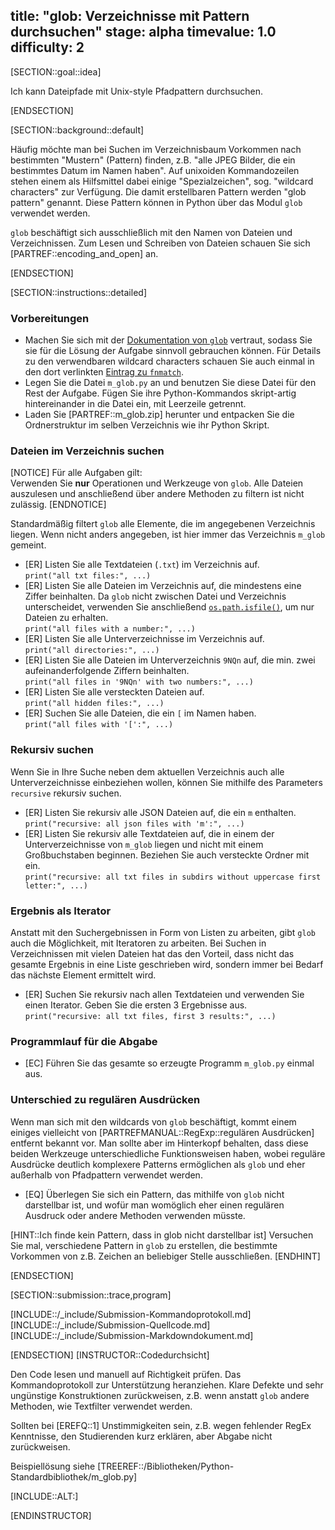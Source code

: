 title: "glob: Verzeichnisse mit Pattern durchsuchen"
stage: alpha
timevalue: 1.0
difficulty: 2
---

[SECTION::goal::idea]

Ich kann Dateipfade mit Unix-style Pfadpattern durchsuchen.

[ENDSECTION]

[SECTION::background::default]

Häufig möchte man bei Suchen im Verzeichnisbaum Vorkommen nach bestimmten "Mustern" (Pattern) 
finden, z.B. "alle JPEG Bilder, die ein bestimmtes Datum im Namen haben". 
Auf unixoiden Kommandozeilen stehen einem als Hilfsmittel dabei einige "Spezialzeichen", sog. 
"wildcard characters" zur Verfügung. 
Die damit erstellbaren Pattern werden "glob pattern" genannt. Diese Pattern können in Python 
über das Modul `glob` verwendet werden.

`glob` beschäftigt sich ausschließlich mit den Namen von Dateien und Verzeichnissen. Zum Lesen 
und Schreiben von Dateien schauen Sie sich [PARTREF::encoding_and_open] an.

[ENDSECTION]

[SECTION::instructions::detailed]

### Vorbereitungen

- Machen Sie sich mit der 
  [Dokumentation von `glob`](https://docs.python.org/3/library/glob.html) vertraut, sodass Sie 
  sie für die Lösung der Aufgabe sinnvoll gebrauchen können. 
  Für Details zu den verwendbaren wildcard characters schauen Sie auch einmal in den dort 
  verlinkten [Eintrag zu `fnmatch`](https://docs.python.org/3/library/fnmatch.html).
- Legen Sie die Datei `m_glob.py` an und benutzen Sie diese Datei für den Rest der 
  Aufgabe. 
  Fügen Sie ihre Python-Kommandos skript-artig hintereinander in die Datei ein, mit Leerzeile 
  getrennt.
- Laden Sie [PARTREF::m_glob.zip] herunter und entpacken Sie die Ordnerstruktur im selben 
  Verzeichnis wie ihr Python Skript.

### Dateien im Verzeichnis suchen

[NOTICE]
Für alle Aufgaben gilt:  
Verwenden Sie **nur** Operationen und Werkzeuge von `glob`. Alle Dateien auszulesen und 
anschließend über andere Methoden zu filtern ist nicht zulässig.
[ENDNOTICE]

Standardmäßig filtert `glob` alle Elemente, die im angegebenen Verzeichnis liegen. Wenn nicht 
anders angegeben, ist hier immer das Verzeichnis `m_glob` gemeint.

- [ER] Listen Sie alle Textdateien (`.txt`) im Verzeichnis auf.  
  `print("all txt files:", ...)`
- [ER] Listen Sie alle Dateien im Verzeichnis auf, die mindestens eine Ziffer beinhalten. 
  Da `glob` nicht zwischen Datei und Verzeichnis unterscheidet, verwenden Sie anschließend 
  [`os.path.isfile()`](https://docs.python.org/3/library/os.path.html#os.path.isfile), um nur 
  Dateien zu erhalten.  
  `print("all files with a number:", ...)`
- [ER] Listen Sie alle Unterverzeichnisse im Verzeichnis auf.  
  `print("all directories:", ...)`
- [ER] Listen Sie alle Dateien im Unterverzeichnis `9NQn` auf, die min. zwei aufeinanderfolgende 
  Ziffern beinhalten.  
  `print("all files in '9NQn' with two numbers:", ...)`
- [ER] Listen Sie alle versteckten Dateien auf.  
  `print("all hidden files:", ...)`
- [ER] Suchen Sie alle Dateien, die ein `[` im Namen haben.  
  `print("all files with '[':", ...)`

### Rekursiv suchen

Wenn Sie in Ihre Suche neben dem aktuellen Verzeichnis auch alle Unterverzeichnisse einbeziehen 
wollen, können Sie mithilfe des Parameters `recursive` rekursiv suchen.

- [ER] Listen Sie rekursiv alle JSON Dateien auf, die ein `m` enthalten.  
  `print("recursive: all json files with 'm':", ...)`
- [ER] Listen Sie rekursiv alle Textdateien auf, die in einem der Unterverzeichnisse von `m_glob` 
  liegen und nicht mit einem Großbuchstaben beginnen. 
  Beziehen Sie auch versteckte Ordner mit ein.  
  `print("recursive: all txt files in subdirs without uppercase first letter:", ...)`

### Ergebnis als Iterator

<!-- TODO_2_Wegner Referenz zu Iterator Aufgabe hinzufügen -->

Anstatt mit den Suchergebnissen in Form von Listen zu arbeiten, gibt `glob` auch die Möglichkeit,
mit Iteratoren zu arbeiten.
Bei Suchen in Verzeichnissen mit vielen Dateien hat das den Vorteil, dass nicht das gesamte 
Ergebnis in eine Liste geschrieben wird, sondern immer bei Bedarf das nächste Element ermittelt 
wird.

- [ER] Suchen Sie rekursiv nach allen Textdateien und verwenden Sie einen Iterator. Geben Sie 
  die ersten 3 Ergebnisse aus.  
  `print("recursive: all txt files, first 3 results:", ...)`

### Programmlauf für die Abgabe

- [EC] Führen Sie das gesamte so erzeugte Programm `m_glob.py` einmal aus.

### Unterschied zu regulären Ausdrücken

Wenn man sich mit den wildcards von `glob` beschäftigt, kommt einem einiges vielleicht von 
[PARTREFMANUAL::RegExp::regulären Ausdrücken] entfernt bekannt vor. 
Man sollte aber im Hinterkopf behalten, dass diese beiden Werkzeuge unterschiedliche 
Funktionsweisen haben, wobei reguläre Ausdrücke deutlich komplexere Patterns ermöglichen als 
`glob` und eher außerhalb von Pfadpattern verwendet werden.

- [EQ] Überlegen Sie sich ein Pattern, das mithilfe von `glob` nicht darstellbar ist, und wofür 
  man womöglich eher einen regulären Ausdruck oder andere Methoden verwenden müsste.

[HINT::Ich finde kein Pattern, dass in glob nicht darstellbar ist]
Versuchen Sie mal, verschiedene Pattern in `glob` zu erstellen, die bestimmte Vorkommen von z.B. 
Zeichen an beliebiger Stelle ausschließen.
[ENDHINT]

[ENDSECTION]

[SECTION::submission::trace,program]

[INCLUDE::/_include/Submission-Kommandoprotokoll.md]
[INCLUDE::/_include/Submission-Quellcode.md]
[INCLUDE::/_include/Submission-Markdowndokument.md]

[ENDSECTION]
[INSTRUCTOR::Codedurchsicht]

Den Code lesen und manuell auf Richtigkeit prüfen.
Das Kommandoprotokoll zur Unterstützung heranziehen.
Klare Defekte und sehr ungünstige Konstruktionen zurückweisen, z.B. wenn anstatt `glob` andere 
Methoden, wie Textfilter verwendet werden.

Sollten bei [EREFQ::1] Unstimmigkeiten sein, z.B. wegen fehlender RegEx Kenntnisse, den 
Studierenden kurz erklären, aber Abgabe nicht zurückweisen.

Beispiellösung siehe [TREEREF::/Bibliotheken/Python-Standardbibliothek/m_glob.py]

[INCLUDE::ALT:]

[ENDINSTRUCTOR]
